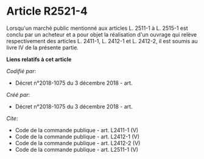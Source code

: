 # Article R2521-4

Lorsqu'un marché public mentionné aux articles L. 2511-1 à L. 2515-1 est conclu par un acheteur et a pour objet la
réalisation d'un ouvrage qui relève respectivement des articles L. 2411-1, L. 2412-1 et L. 2412-2, il est soumis au livre IV
de la présente partie.

**Liens relatifs à cet article**

_Codifié par_:

  - Décret n°2018-1075 du 3 décembre 2018 - art.

_Créé par_:

  - Décret n°2018-1075 du 3 décembre 2018 - art.

_Cite_:

  - Code de la commande publique - art. L2411-1 (V)
  - Code de la commande publique - art. L2412-1 (V)
  - Code de la commande publique - art. L2412-2 (V)
  - Code de la commande publique - art. L2511-1 (V)
